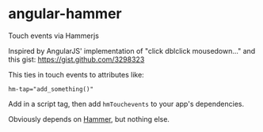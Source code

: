 angular-hammer
==============

Touch events via Hammerjs

Inspired by AngularJS' implementation of "click dblclick mousedown..." and this gist: https://gist.github.com/3298323

This ties in touch events to attributes like:

    hm-tap="add_something()"
 
Add in a script tag, then add `hmTouchevents` to your app's dependencies. 

Obviously depends on [Hammer][1], but nothing else.

[1]: https://github.com/eightmedia/hammer.js